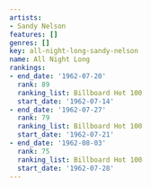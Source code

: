 ```yaml
---
artists:
- Sandy Nelson
features: []
genres: []
key: all-night-long-sandy-nelson
name: All Night Long
rankings:
- end_date: '1962-07-20'
  rank: 89
  ranking_list: Billboard Hot 100
  start_date: '1962-07-14'
- end_date: '1962-07-27'
  rank: 79
  ranking_list: Billboard Hot 100
  start_date: '1962-07-21'
- end_date: '1962-08-03'
  rank: 75
  ranking_list: Billboard Hot 100
  start_date: '1962-07-28'
---
```


